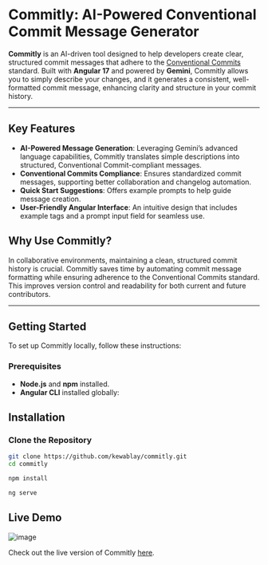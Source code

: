 # Commitly: AI-Powered Conventional Commit Message Generator

**Commitly** is an AI-driven tool designed to help developers create clear, structured commit messages that adhere to the [Conventional Commits](https://www.conventionalcommits.org/) standard. Built with **Angular 17** and powered by **Gemini**, Commitly allows you to simply describe your changes, and it generates a consistent, well-formatted commit message, enhancing clarity and structure in your commit history.

---

## Key Features

- **AI-Powered Message Generation**: Leveraging Gemini’s advanced language capabilities, Commitly translates simple descriptions into structured, Conventional Commit-compliant messages.
- **Conventional Commits Compliance**: Ensures standardized commit messages, supporting better collaboration and changelog automation.
- **Quick Start Suggestions**: Offers example prompts to help guide message creation.
- **User-Friendly Angular Interface**: An intuitive design that includes example tags and a prompt input field for seamless use.

## Why Use Commitly?

In collaborative environments, maintaining a clean, structured commit history is crucial. Commitly saves time by automating commit message formatting while ensuring adherence to the Conventional Commits standard. This improves version control and readability for both current and future contributors.

---

## Getting Started

To set up Commitly locally, follow these instructions:

### Prerequisites

- **Node.js** and **npm** installed.
- **Angular CLI** installed globally:

## Installation

### Clone the Repository

```bash
git clone https://github.com/kewablay/commitly.git
cd commitly

npm install

ng serve
```

## Live Demo

![image](https://github.com/user-attachments/assets/021c2d7b-9ab3-4eae-954e-dc296e933760)

Check out the live version of Commitly [here](https://commitly-one.vercel.app/).

